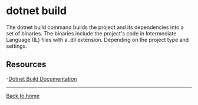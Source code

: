 # dotnet build

The dotnet build command builds the project and its dependencies into a set of binaries. The binaries include the project's code in Intermediate Language (IL) files with a .dll extension. Depending on the project type and settings.

## Resources

-[Dotnet Build Documentation](https://docs.microsoft.com/en-us/dotnet/core/tools/dotnet-build)

---

[Back to home](../README.md)